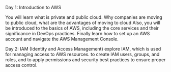 Day 1: Introduction to AWS

You will learn what is private and public cloud. Why companies are moving to public cloud, what are the advantages of moving to cloud
Also, you will be introduced to the basics of AWS, including the core services and their significance in DevOps practices. 
Finally learn how to set up an AWS account and navigate the AWS Management Console.


Day 2: IAM (Identity and Access Management)
explore IAM, which is used for managing access to AWS resources. to create IAM users, groups, and roles, and to apply permissions and security best practices to ensure proper access control.







